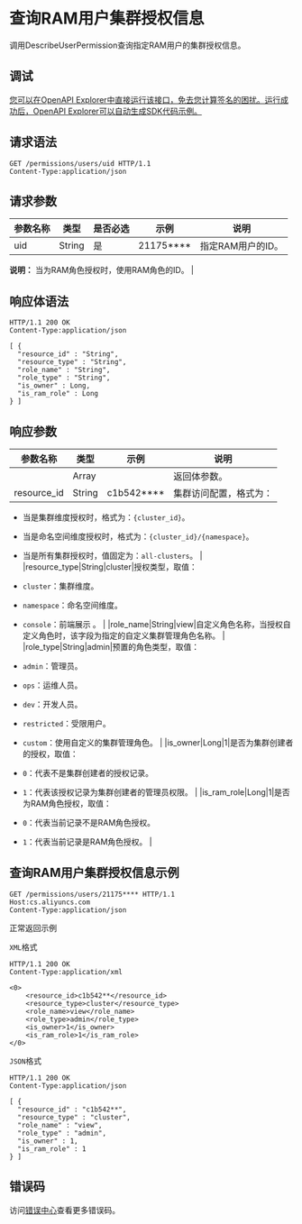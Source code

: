 # 查询RAM用户集群授权信息

调用DescribeUserPermission查询指定RAM用户的集群授权信息。

## 调试

[您可以在OpenAPI Explorer中直接运行该接口，免去您计算签名的困扰。运行成功后，OpenAPI Explorer可以自动生成SDK代码示例。](https://api.aliyun.com/#product=CS&api=DescribeUserPermission&type=ROA&version=2015-12-15)

## 请求语法

```
GET /permissions/users/uid HTTP/1.1
Content-Type:application/json
```

## 请求参数

|参数名称|类型|是否必选|示例|说明|
|----|--|----|--|--|
|uid|String|是|21175\*\*\*\*|指定RAM用户的ID。

 **说明：** 当为RAM角色授权时，使用RAM角色的ID。 |

## 响应体语法

```
HTTP/1.1 200 OK
Content-Type:application/json

[ {
  "resource_id" : "String",
  "resource_type" : "String",
  "role_name" : "String",
  "role_type" : "String",
  "is_owner" : Long,
  "is_ram_role" : Long
} ]
```

## 响应参数

|参数名称|类型|示例|说明|
|----|--|--|--|
| |Array| |返回体参数。 |
|resource\_id|String|c1b542\*\*\*\*|集群访问配置，格式为：

 -   当是集群维度授权时，格式为：`{cluster_id}`。
-   当是命名空间维度授权时，格式为：`{cluster_id}/{namespace}`。
-   当是所有集群授权时，值固定为：`all-clusters`。 |
|resource\_type|String|cluster|授权类型，取值：

 -   `cluster`：集群维度。
-   `namespace`：命名空间维度。
-   `console`：前端展示 。 |
|role\_name|String|view|自定义角色名称，当授权自定义角色时，该字段为指定的自定义集群管理角色名称。 |
|role\_type|String|admin|预置的角色类型，取值：

 -   `admin`：管理员。
-   `ops`：运维人员。
-   `dev`：开发人员。
-   `restricted`：受限用户。
-   `custom`：使用自定义的集群管理角色。 |
|is\_owner|Long|1|是否为集群创建者的授权，取值：

 -   `0`：代表不是集群创建者的授权记录。
-   `1`：代表该授权记录为集群创建者的管理员权限。 |
|is\_ram\_role|Long|1|是否为RAM角色授权，取值：

 -   `0`：代表当前记录不是RAM角色授权。
-   `1`：代表当前记录是RAM角色授权。 |

## 查询RAM用户集群授权信息示例

```
GET /permissions/users/21175**** HTTP/1.1 
Host:cs.aliyuncs.com 
Content-Type:application/json
```

正常返回示例

`XML`格式

```
HTTP/1.1 200 OK
Content-Type:application/xml

<0>
    <resource_id>c1b542**</resource_id>
    <resource_type>cluster</resource_type>
    <role_name>view</role_name>
    <role_type>admin</role_type>
    <is_owner>1</is_owner>
    <is_ram_role>1</is_ram_role>
</0>
```

`JSON`格式

```
HTTP/1.1 200 OK
Content-Type:application/json

[ {
  "resource_id" : "c1b542**",
  "resource_type" : "cluster",
  "role_name" : "view",
  "role_type" : "admin",
  "is_owner" : 1,
  "is_ram_role" : 1
} ]
```

## 错误码

访问[错误中心](https://error-center.alibabacloud.com/status/product/CS)查看更多错误码。

